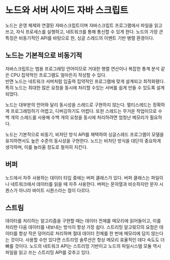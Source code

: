 # 노드와 서버 사이드 자바 스크립트

노드는 운영 체제와 연결된 자바스크립트이며 자바스크립트 프로그램에서 파일을 읽고 쓰고, 자식 프로세스를 실행하고, 네트워크를 통해 통신할 수 있게 한다.
노드의 가장 큰 특징은 비동기적인 API를 바탕으로 한, 싱글 스레드의 이벤트 기반 병렬 환경이다.

## 노드는 기본적으로 비동기적

자바스크립트는 범용 프로그래밍 언어이므로 거대한 행렬 연산이나 복잡한 통계 분석 같은 CPU 집약적인 프로그램도 얼마든지 작성할 수 있다.  
반면 노드는 네트워크 서버처럼 입출력 집약적인 프로그램에 맞게 설계되고 최적화됐다. 특히 노드는 최대한 많은 요청을 동시에 처리할 수있는 서버를 쉽게 만들 수 있도록 설계되었다.

노드는 대부분의 언어와 달리 동시성을 스레드로 구현하지 않는다. 멀티스레드는 정확하게 프로그래밍하기 어렵고, 디버깅하기도 어렵다. 또한 스레드는 무거운 작업이므로 수백 개의 스레드를 사용해 수백 개의 요청을 동시에 처리하려면 엄청난 메모리가 필요하다.

노드는 기본적으로 비동기, 비차단 방식 API를 채택하여 싱글스레드 프로그램이 모델을 유지하면서도 높은 수준의 동시성을 구현한다. 노드는 비차단 방식을 대단히 중요하게 생각하며, 이를 놀라울 정도로 철저히 지킨다.

## 버퍼

노드에서 자주 사용하는 데이터 타입 중에는 버퍼 클래스가 있다. 버퍼 클래스는 파일이나 네트워크에서 데이터를 읽을 때 자주 사용한다. 버퍼는 문자열과 비슷하지만 문자 시퀀스가 아니라 바이트 시퀀스라는 점이 다르다.

## 스트림

데이터를 처리하는 알고리즘을 구현할 때는 데이터 전체를 메모리에 읽어들이고, 이를 처리한 다음 데이터를 내보내는 방식이 항상 가장 쉽다.
스트리밍 알고맂므의 요점은 데이터를 항상 작은 덩어리로 처리하며 절대 데이터 전체를 한 번에 메모리에 담지 않는다는 것이다. 사용할 수만 있다면 스트리밍 솔루션은 항상 메모리 효율적인 데다 속도도 더 빠를 것이다. 노드의 네트워크 API는 스트리밍 기반이고 노드의 파일시스템 모듈 역시 파일을 읽고 쓰는 스트리밍 API를 갖추고 있다.
